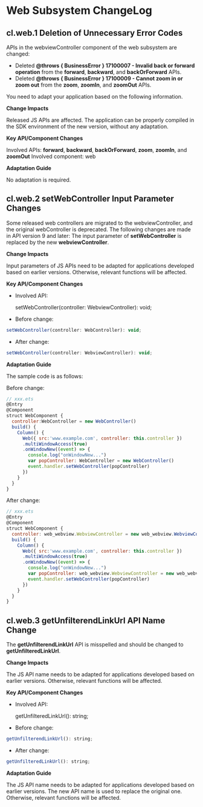 # Web Subsystem ChangeLog

## cl.web.1 Deletion of Unnecessary Error Codes

APIs in the webviewController component of the web subsystem are changed:

 - Deleted **@throws { BusinessError } 17100007 - Invalid back or forward operation** from the **forward**, **backward**, and **backOrForward** APIs.
 - Deleted **@throws { BusinessError } 17100009 - Cannot zoom in or zoom out** from the **zoom**, **zoomIn**, and **zoomOut** APIs.

You need to adapt your application based on the following information.

**Change Impacts**

Released JS APIs are affected. The application can be properly compiled in the SDK environment of the new version, without any adaptation.

**Key API/Component Changes**

Involved APIs: **forward**, **backward**, **backOrForward**, **zoom**, **zoomIn**, and **zoomOut**
Involved component: web

**Adaptation Guide**

No adaptation is required.        
## cl.web.2 setWebController Input Parameter Changes

Some released web controllers are migrated to the webviewController, and the original webController is deprecated. The following changes are made in API version 9 and later:
The input parameter of **setWebController** is replaced by the new **webviewController**.

**Change Impacts**

Input parameters of JS APIs need to be adapted for applications developed based on earlier versions. Otherwise, relevant functions will be affected.

**Key API/Component Changes**

- Involved API:

  setWebController(controller: WebviewController): void;

- Before change:

```js
setWebController(controller: WebController): void;
```

- After change:

```js
setWebController(controller: WebviewController): void;
```

**Adaptation Guide**

The sample code is as follows:

Before change:

```js
// xxx.ets
@Entry
@Component
struct WebComponent {
  controller:WebController = new WebController()
  build() {
    Column() {
      Web({ src:'www.example.com', controller: this.controller })
      .multiWindowAccess(true)
      .onWindowNew((event) => {
        console.log("onWindowNew...")
        var popController: WebController = new WebController()
        event.handler.setWebController(popController)
      })
    }
  }
}
```

After change:
```js
// xxx.ets
@Entry
@Component
struct WebComponent {
  controller: web_webview.WebviewController = new web_webview.WebviewController()
  build() {
    Column() {
      Web({ src:'www.example.com', controller: this.controller })
      .multiWindowAccess(true)
      .onWindowNew((event) => {
        console.log("onWindowNew...")
        var popController: web_webview.WebviewController = new web_webview.WebviewController()
        event.handler.setWebController(popController)
      })
    }
  }
}
```

## cl.web.3 getUnfilterendLinkUrl API Name Change

The **getUnfilterendLinkUrl** API is misspelled and should be changed to **getUnfilteredLinkUrl**.

**Change Impacts**

The JS API name needs to be adapted for applications developed based on earlier versions. Otherwise, relevant functions will be affected.

**Key API/Component Changes**

- Involved API:

  getUnfilteredLinkUrl(): string;

- Before change:

```js
getUnfilterendLinkUrl(): string;
```

- After change:

```js
getUnfilteredLinkUrl(): string;
```

**Adaptation Guide**

The JS API name needs to be adapted for applications developed based on earlier versions. The new API name is used to replace the original one. Otherwise, relevant functions will be affected.
